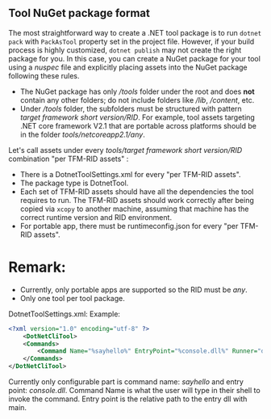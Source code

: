 Tool NuGet package format
-------------------------------------------

The most straightforward way to create a .NET tool package is to run `dotnet pack` with `PackAsTool` property set in the project file. However, if your build process is highly customized, `dotnet publish` may not create the right package for you. In this case, you can create a NuGet package for your tool using a *nuspec* file and explicitly placing assets into the NuGet package following these rules.

- The NuGet package has only _/tools_ folder under the root and does **not** contain any other folders; do not include folders like  _/lib_, _/content_, etc.
- Under _/tools_ folder, the subfolders must be structured with pattern _target framework short version/RID_. For example, tool assets targeting .NET core framework V2.1 that are portable across platforms should be in the folder _tools/netcoreapp2.1/any_.

Let's call assets under every _tools/target framework short version/RID_ combination "per TFM-RID assets" :
- There is a DotnetToolSettings.xml for every "per TFM-RID assets".
- The package type is DotnetTool.
- Each set of TFM-RID assets should have all the dependencies the tool requires to run. The TFM-RID assets should work correctly after being copied via `xcopy` to another machine, assuming that machine has the correct runtime version and RID environment.
- For portable app, there must be runtimeconfig.json for every "per TFM-RID assets".

# Remark:
- Currently, only portable apps are supported so the RID must be _any_.
- Only one tool per tool package.

DotnetToolSettings.xml:
Example:
```xml
<?xml version="1.0" encoding="utf-8" ?>
    <DotNetCliTool>
    <Commands>
        <Command Name="%sayhello%" EntryPoint="%console.dll%" Runner="dotnet" />
    </Commands>
</DotNetCliTool>
```
Currently only configurable part is command name: _sayhello_ and entry point: _console.dll_. Command Name is what the user will type in their shell to invoke the command. Entry point is the relative path to the entry dll with main.
